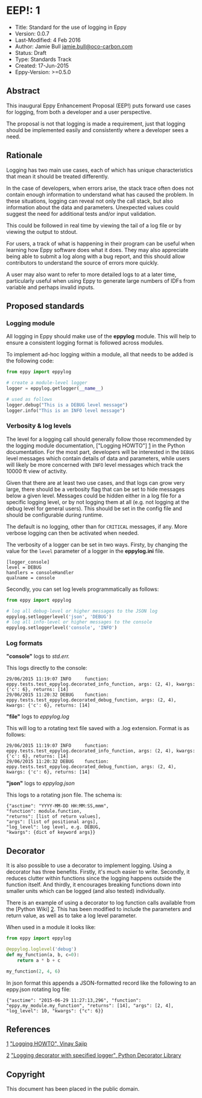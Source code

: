 # EEP!: 1
* Title: Standard for the use of logging in Eppy 
* Version: 0.0.7
* Last-Modified: 4 Feb 2016
* Author: Jamie Bull <jamie.bull@oco-carbon.com>
* Status: Draft
* Type: Standards Track
* Created: 17-Jun-2015
* Eppy-Version: >=0.5.0

## Abstract
This inaugural Eppy Enhancement Proposal (EEP!) puts forward use cases
for logging, from both a developer and a user perspective.

The proposal is not that logging is made a requirement, just that logging
should be implemented easily and consistently where a developer sees a need.

## Rationale
Logging has two main use cases, each of which has unique characteristics
that mean it should be treated differently.

In the case of developers, when errors arise, the stack trace often does not
contain enough information to understand what has caused the problem. In
these situations, logging can reveal not only the call stack, but also
information about the data and parameters. Unexpected values could suggest
the need for additional tests and/or input validation.

This could be followed in real time by viewing the tail of a log file or by
viewing the output to stdout.

For users, a track of what is happening in their program can be useful when
learning how Eppy software does what it does. They may also appreciate being
able to submit a log along with a bug report, and this should allow
contributors to understand the source of errors more quickly.

A user may also want to refer to more detailed logs to at a later time,
particularly useful when using Eppy to generate large numbers of IDFs from
variable and perhaps invalid inputs.

## Proposed standards

### Logging module
All logging in Eppy should make use of the **eppylog** module. This will 
help to ensure a consistent logging format is followed across modules.

To implement ad-hoc logging within a module, all that needs to be added
is the following code:
```python
from eppy import eppylog

# create a module-level logger 
logger = eppylog.getlogger(__name__)

# used as follows
logger.debug("This is a DEBUG level message")
logger.info("This is an INFO level message")
```
### Verbosity & log levels
The level for a logging call should generally follow those recommended by
the logging module documentation, ["Logging HOWTO"] [1] in the Python
documentation. For the most part, developers will be interested in the
`DEBUG` level messages which contain details of data and parameters,
while users will likely be more concerned with `INFO` level messages which
track the 10000 ft view of activity.

Given that there are at least two use cases, and that logs can grow
very large, there should be a verbosity flag that can be set to hide
messages below a given level. Messages could be hidden either in a log
file for a specific logging level, or by not logging them at all (e.g.
not logging at the debug level for general users). This should be set in
the config file and should be configurable during runtime.

The default is no logging, other than for `CRITICAL` messages, if any.
More verbose logging can then be activated when needed.

The verbosity of a logger can be set in two ways. Firsty, by changing
the value for the `level` parameter of a logger in the **eppylog.ini**
file.
```
[logger_console]
level = DEBUG
handlers = consoleHandler
qualname = console
```
Secondly, you can set log levels programmatically as follows:
```python
from eppy import eppylog

# log all debug-level or higher messages to the JSON log
eppylog.setloggerlevel('json', 'DEBUG')
# log all info-level or higher messages to the console
eppylog.setloggerlevel('console', 'INFO')
```

### Log formats
**"console"** logs to _std.err._

This logs directly to the console:

```
29/06/2015 11:19:07 INFO     function: eppy.tests.test_eppylog.decorated_info_function, args: (2, 4), kwargs: {'c': 6}, returns: [14]
29/06/2015 11:20:32 DEBUG    function: eppy.tests.test_eppylog.decorated_debug_function, args: (2, 4), kwargs: {'c': 6}, returns: [14]
```
**"file"** logs to _eppylog.log_

This will log to a rotating text file saved with a .log extension. Format is as
follows:

```
29/06/2015 11:19:07 INFO     function: eppy.tests.test_eppylog.decorated_info_function, args: (2, 4), kwargs: {'c': 6}, returns: [14]
29/06/2015 11:20:32 DEBUG    function: eppy.tests.test_eppylog.decorated_debug_function, args: (2, 4), kwargs: {'c': 6}, returns: [14]
```
**"json"** logs to _eppylog.json_

This logs to a rotating json file. The schema is:

```
{"asctime": "YYYY-MM-DD HH:MM:SS,mmm",
"function": module.function, 
"returns": [list of return values], 
"args": [list of positional args], 
"log_level": log level, e.g. DEBUG, 
"kwargs": {dict of keyword args}}
``` 
## Decorator
It is also possible to use a decorator to implement logging. Using a decorator 
has three benefits. Firstly, it's much easier to write. Secondly, it reduces clutter
within functions since the logging happens outside the function itself. And thirdly,
it encourages breaking functions down into smaller units which can be logged (and also
tested) individually.

There is an example of using a decorator to log function calls available from the [Python
Wiki] [2]. This has been modified to include the parameters and return value,
as well as to take a log level parameter.

When used in a module it looks like:
```python
from eppy import eppylog

@eppylog.loglevel('debug')
def my_function(a, b, c=0):
    return a * b + c

my_function(2, 4, 6)
```
In json format this appends a JSON-formatted record like the following to an
eppy.json rotating log file:

```
{"asctime": "2015-06-29 11:27:13,296", "function": "eppy.my_module.my_function", "returns": [14], "args": [2, 4], "log_level": 10, "kwargs": {"c": 6}}
```	

## References
[1]: <https://docs.python.org/2/howto/logging.html> "Logging HOWTO, Vinay Sajip"

[2]: <https://wiki.python.org/moin/PythonDecoratorLibrary#Logging_decorator_with_specified_logger_.28or_default.29> "Logging decorator with specified logger"
[1] ["Logging HOWTO", Vinay Sajip](https://docs.python.org/2/howto/logging.html)

[2] ["Logging decorator with specified logger", Python Decorator Library](https://wiki.python.org/moin/PythonDecoratorLibrary#Logging_decorator_with_specified_logger_.28or_default.29)


## Copyright
This document has been placed in the public domain.
